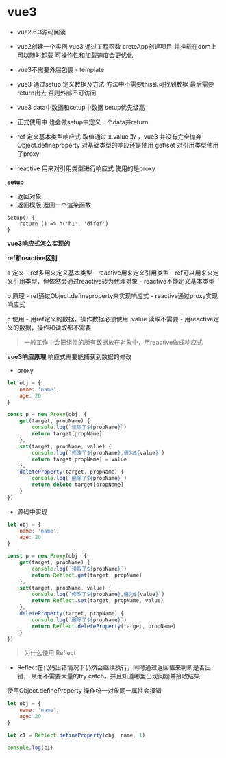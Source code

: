 # vue3

- vue2.6.3源码阅读

- vue2创建一个实例 vue3 通过工程函数 creteApp创建项目 并挂载在dom上 可以随时卸载 可操作性和加载速度会更优化
- vue3不需要外层包裹 - template
- vue3 通过setup 定义数据及方法 方法中不需要this即可找到数据 最后需要return出去 否则外部不可访问
- vue3 data中数据和setup中数据 setup优先级高
- 正式使用中 也会做setup中定义一个data并return
- ref 定义基本类型响应式 取值通过 x.value 取 ，vue3 并没有完全抛弃 Object.defineproperty 对基础类型的响应还是使用 get\set  对引用类型使用了proxy
- reactive 用来对引用类型进行响应式 使用的是proxy

**setup**

- 返回对象
- 返回模版 返回一个渲染函数

```
setup() {
    return () => h('h1', 'dffef')
}
```

**vue3响应式怎么实现的**



**ref和reactive区别**

a 定义
    - ref多用来定义基本类型
    - reactive用来定义引用类型
    - ref可以用来来定义引用类型，但依然会通过reactive转为代理对象
    - reactive不能定义基本类型

b 原理
    - ref通过Object.defineproperty来实现响应式
    - reactive通过proxy实现响应式

c 使用
    - 用ref定义的数据，操作数据必须使用 .value 读取不需要
    - 用reactive定义的数据，操作和读取都不需要

> 一般工作中会把组件的所有数据放在对象中，用reactive做成响应式


**vue3响应原理**
响应式需要能捕获到数据的修改

- proxy

``` js
let obj = {
    name: 'name',
    age: 20
}

const p = new Proxy(obj, {
    get(target, propName) {
        console.log(`读取了${propName}`)
        return target[propName]
    },
    set(target, propName, value) {
        console.log(`修改了${propName},值为${value}`)
        return target[propName] = value
    },
    deleteProperty(target, propName) {
        console.log(`删除了${propName}`)
        return delete target[propName]
    }
})
```

- 源码中实现

``` js
let obj = {
    name: 'name',
    age: 20
}

const p = new Proxy(obj, {
    get(target, propName) {
        console.log(`读取了${propName}`)
        return Reflect.get(target, propName)
    },
    set(target, propName, value) {
        console.log(`修改了${propName},值为${value}`)
        return Reflect.set(target, propName, value)
    },
    deleteProperty(target, propName) {
        console.log(`删除了${propName}`)
        return Reflect.deleteProperty(target, propName)
    }
})
```

> 为什么使用 Reflect

- Reflect在代码出错情况下仍然会继续执行，同时通过返回值来判断是否出错， 从而不需要大量的try catch，并且知道哪里出现问题并接收结果

使用Object.defineProperty 操作统一对象同一属性会报错

``` js
let obj = {
    name: 'name',
    age: 20
}

let c1 = Reflect.defineProperty(obj, name, 1)

console.log(c1)
```







